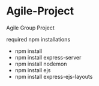 # Agile-Project
Agile Group Project

required npm installations
- npm install
- npm install express-server
- npm install nodemon
- npm install ejs
- npm install express-ejs-layouts